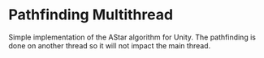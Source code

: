 # Pathfinding Multithread

Simple implementation of the AStar algorithm for Unity. The pathfinding is done on another thread so it will not impact the main thread.
